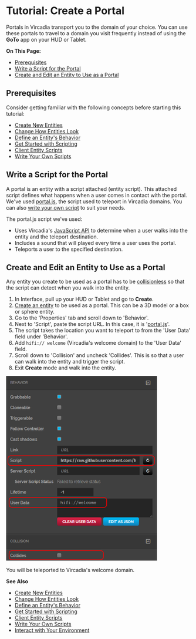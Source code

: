 # Tutorial: Create a Portal

Portals in Vircadia transport you to the domain of your choice. You can use these portals to travel to a domain you visit frequently instead of using the **GoTo** app on your HUD or Tablet. 

**On This Page:**

- [Prerequisites](#prerequisites)
- [Write a Script for the Portal](#write-a-script-for-the-portal)
- [Create and Edit an Entity to Use as a Portal](#create-and-edit-an-entity-to-use-as-a-portal)


## Prerequisites

Consider getting familiar with the following concepts before starting this tutorial:

- [Create New Entities](create-entities)
- [Change How Entities Look](entity-appearance)
- [Define an Entity's Behavior](entity-behavior)
- [Get Started with Scripting](../../script/get-started-with-scripting)
- [Client Entity Scripts](../../script/client-entity-scripts)
- [Write Your Own Scripts](../../script/write-scripts)

## Write a Script for the Portal

A portal is an entity with a script attached (entity script). This attached script defines what happens when a user comes in contact with the portal. We've used [portal.js](https://raw.githubusercontent.com/vircadia/vircadia-content/44a10a3fb07f3271307ef0a2c28429d51f696326/DomainContent/Home/portal.js), the script used to teleport in Vircadia domains. You can also [write your own script](../../script/write-scripts) to suit your needs.

The portal.js script we've used:
+ Uses Vircadia's [JavaScript API](https://apidocs.vircadia.dev) to determine when a user walks into the entity and the teleport destination.
+ Includes a sound that will played every time a user uses the portal. 
+ Teleports a user to the specified destination.

## Create and Edit an Entity to Use as a Portal

Any entity you create to be used as a portal has to be [collisionless](entity-behavior.html#set-entity-behavior-on-collision) so that the script can detect when you walk into the entity. 

1. In Interface, pull up your HUD or Tablet and go to **Create**.
2. [Create an entity](create-entities) to be used as a portal. This can be a 3D model or a box or sphere entity.
3. Go to the 'Properties' tab and scroll down to 'Behavior'.
4. Next to 'Script', paste the script URL. In this case, it is '[portal.js](https://raw.githubusercontent.com/vircadia/vircadia-content/44a10a3fb07f3271307ef0a2c28429d51f696326/DomainContent/Home/portal.js)'.
5. The script takes the location you want to teleport to from the 'User Data' field under 'Behavior'.
6. Add `hifi:// welcome` (Vircadia's welcome domain) to the 'User Data' field. 
7. Scroll down to 'Collision' and uncheck 'Collides'. This is so that a user can walk into the entity and trigger the script. 
8. Exit **Create** mode and walk into the entity. 

![](_images/create-portal.png)

You will be teleported to Vircadia's welcome domain. 

**See Also**

- [Create New Entities](create-entities)
- [Change How Entities Look](entity-appearance)
- [Define an Entity's Behavior](entity-behavior)
- [Get Started with Scripting](../../script/get-started-with-scripting)
- [Client Entity Scripts](../../script/client-entity-scripts)
- [Write Your Own Scripts](../../script/write-scripts)
- [Interact with Your Environment](../../explore/interact)

